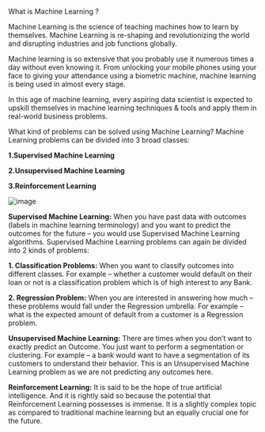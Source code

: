 What is Machine Learning ?

Machine Learning is the science of teaching machines how to learn by themselves. Machine Learning is re-shaping and revolutionizing the world and disrupting industries and job functions globally. 

Machine learning is so extensive that you probably use it numerous times a day without even knowing it. From unlocking your mobile phones using your face to giving your attendance using a biometric machine, machine learning is being used in almost every stage. 

In this age of machine learning, every aspiring data scientist is expected to upskill themselves in machine learning techniques & tools and apply them in real-world business problems.

What kind of problems can be solved using Machine Learning?
Machine Learning problems can be divided into 3 broad classes:

**1.Supervised Machine Learning**

**2.Unsupervised Machine Learning**

**3.Reinforcement Learning**

![image](https://user-images.githubusercontent.com/93079874/171649729-711e7653-1c9a-43da-9641-cb05167c1b65.png)


**Supervised Machine Learning:**
When you have past data with outcomes (labels in machine learning terminology) and you want to predict the outcomes for the future – you would use Supervised Machine Learning algorithms. Supervised Machine Learning problems can again be divided into 2 kinds of problems:

**1. Classification Problems:** When you want to classify outcomes into different classes. For example – whether a customer would default on their loan or not is a classification problem which is of high interest to any Bank.

**2. Regression Problem:** When you are interested in answering how much – these problems would fall under the Regression umbrella. For example – what is the expected amount of default from a customer is a Regression problem.



**Unsupervised Machine Learning:** There are times when you don’t want to exactly predict an Outcome. You just want to perform a segmentation or clustering. For example – a bank would want to have a segmentation of its customers to understand their behavior. This is an Unsupervised Machine Learning problem as we are not predicting any outcomes here.


**Reinforcement Learning:** It is said to be the hope of true artificial intelligence. And it is rightly said so because the potential that Reinforcement Learning possesses is immense. It is a slightly complex topic as compared to traditional machine learning but an equally crucial one for the future.

